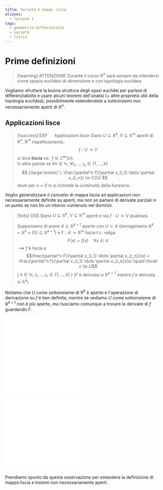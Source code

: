 ```yaml
---
title: Varietà e mappe lisce
aliases:
  - lezione 1
tags:
  - geometria-differenziale
  - varietà
  - liscia
---
```


# Prime definizioni

>[!warning] ATTENZIONE
>Durante il corso $\mathbb{R}^n$ sarà sempre da intendersi come spazio euclideo di dimensione $n$ con topologia euclidea

Vogliamo sfruttare la buona struttura degli spazi euclidei per parlare di differenziabilità e usare alcuni teoremi dell'analisi (+ altre proprietà utili della topologia euclidea), possibilmente estendendole a sottoinsiemi non necessariamente aperti di $\mathbb{R}^n$. 

## Applicazioni lisce

>[!success] DEF &emsp; Applicazioni lisce
>Siano $U \subseteq \mathbb{R}^k, \; V  \subseteq \mathbb{R}^m$ aperti di $\mathbb{R}^k, \; \mathbb{R}^m$ rispettivamente.
>$$
>f: U \longrightarrow V 
>$$
>si dice **liscia** se: $\; f \in C^\infty(U)$.\
>In altre parole se $\forall n \in \mathbb{N}, \; \forall i_1, \dots , i_n \in \{1, \dots , k\}$
>$$
>{\large \exists} \; \frac{\partial^n f}{\partial x_{i_1} \dots \partial x_{i_n}} \in C(U)
>$$
>dove per $n = 0$ in si richiede la continuità della funzione.

Voglio generalizzare il concetto di mappa liscia ad applicazioni non necessariamente definite su aperti, ma non so parlare di derivate parziali in un punto se non ho un intorno contenuto nel dominio.

>[!info] OSS
>Siano $U \subseteq \mathbb{R}^k, \; V \subseteq \mathbb{R}^m$ aperti e sia $f: U \to V$ qualsiasi.
>
>Supponiamo di avere $A \subseteq \mathbb{R}^{k+1}$ aperto con $U \subset A$ (immaginiamo $\mathbb{R}^k = \mathbb{R}^k \times \{0\} \subseteq \mathbb{R}^{k+1}$)
>e $F: A \to \mathbb{R}^m$ liscia t.c. valga:
>$$F(x) = f(x) \quad \forall x \in U$$
>$\implies f$ è liscia e
>$$\frac{\partial^n F}{\partial x_{i_1} \dots \partial x_{i_n}}(x) = \frac{\partial^n f}{\partial x_{i_1} \dots \partial x_{i_n}}(x) \quad \forall x \in U$$
>( $n \in \mathbb{N}, \; i_1, \dots , i_n \in \{1, \dots , k\}$ )
>($F$ è derivata in $\mathbb{R}^{k+1}$ mentre $f$ è derivata in $\mathbb{R}^k$)

Notiamo che $U$ come sottoinsieme di $\mathbb{R}^k$ è aperto e l'operazione di derivazione su $f$ è ben definita, mentre se vediamo $U$ come sottoinsieme di $\mathbb{R}^{k+1}$ non è più aperto, ma riusciamo comunque a trovare le derivate di $f$ guardando $F$.

<iframe src="./Programmi/desmos" name="92bnp3d9dv" width="250" height="250"  style="border: 0px" frameborder=0></iframe> 
&emsp; 
<iframe src="./Programmi/desmos" name="gqtbjto1ay" width="250" height="250" style="border: 0px" frameborder=0></iframe>

Prendiamo spunto da questa osservazione per estendere la definizione di mappa liscia a insiemi non necessariamente aperti.



